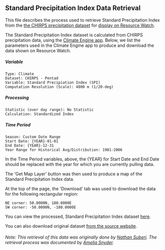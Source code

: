 ## Standard Precipitation Index Data Retrieval
This file describes the process used to retrieve Standard Precipitation Index from the [the CHIRPS precipitation dataset](https://pubs.usgs.gov/ds/832/) for [display on Resource Watch](https://resourcewatch.org/data/explore/cli023-Standard-Precipitation-Index).

The Standard Precipitation Index dataset is calculated from CHIRPS precipitation data, using the [Climate Engine app](https://app.climateengine.org/climateEngine). Below, we list the parameters used in the Climate Engine app to produce and download the data shown on Resource Watch.

##### Variable
```
Type: Climate
Dataset: CHIRPS - Pentad
Variable: Standard Precipiation Index (SPI)
Computation Resolution (Scale): 4800 m (1/20-deg)
```
##### Processing
```
Statistic (over day range): No Statistic
Calculation: Standardized Index
```
##### Time Period
```
Season: Custom Date Range
Start Date: {YEAR}-01-01
End Date: {YEAR}-12-31
Year Range for Historical Avg/Distribution: 1981-2006
```
In the Time Period variables, above, the {YEAR} for Start Date and End Date should be replaced with the year for which you are currently pulling data.

The 'Get Map Layer' button was then used to produce a map of the Standard Precipitation Index data.

At the top of the page, the 'Download' tab was used to download the data for the following rectangular region:
```
NE corner: 50.0000N, 180.0000E
SW corner: -50.0000N, -180.0000E
```

You can view the processed, Standard Precipitation Index dataset [here](https://resourcewatch.org/data/explore/cli023-Standard-Precipitation-Index).

You can also download original dataset [from the source website](https://app.climateengine.org/climateEngine).

###### Note: This retrieval of this data was originally done by [Nathan Suberi](https://www.wri.org/profile/nathan-suberi). The retrieval process was documented by [Amelia Snyder](https://www.wri.org/profile/amelia-snyder).
